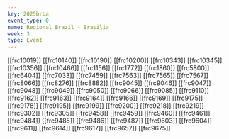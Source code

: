 ```yaml
---
key: 2025brba
event_type: 0
name: Regional Brazil - Brasilia
week: 3
type: Event
---
```

[[frc10019]]
[[frc10140]]
[[frc10190]]
[[frc10200]]
[[frc10343]]
[[frc10345]]
[[frc10356]]
[[frc10466]]
[[frc1156]]
[[frc1772]]
[[frc1860]]
[[frc5800]]
[[frc6404]]
[[frc7033]]
[[frc7459]]
[[frc7563]]
[[frc7565]]
[[frc7567]]
[[frc8066]]
[[frc8276]]
[[frc8882]]
[[frc9045]]
[[frc9046]]
[[frc9047]]
[[frc9048]]
[[frc9049]]
[[frc9050]]
[[frc9066]]
[[frc9085]]
[[frc9110]]
[[frc9162]]
[[frc9163]]
[[frc9164]]
[[frc9166]]
[[frc9169]]
[[frc9175]]
[[frc9178]]
[[frc9195]]
[[frc9199]]
[[frc9200]]
[[frc9218]]
[[frc9219]]
[[frc9302]]
[[frc9305]]
[[frc9458]]
[[frc9459]]
[[frc9460]]
[[frc9461]]
[[frc9484]]
[[frc9485]]
[[frc9486]]
[[frc9487]]
[[frc9603]]
[[frc9604]]
[[frc9611]]
[[frc9614]]
[[frc9617]]
[[frc9657]]
[[frc9675]]

